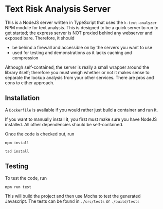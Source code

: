 # Text Risk Analysis Server

This is a NodeJS server written in TypeScript that uses the `k-text-analyzer` NPM module for text analysis. This is designed to be a quick server to run to get started; the express server is NOT proxied behind any webserver and exposed bare. Therefore, it should 

- be behind a firewall and accessible on by the servers you want to use
- used for testing and demonstrations as it lacks caching and compression

Although self-contained, the server is really a small wrapper around the library itself; therefore you must weigh whether or not it makes sense to separate the lookup analysis from your other services. There are pros and cons to either approach.

## Installation

A `Dockerfile` is available if you would rather just build a container and run it.

If you want to manually install it, you first must make sure you have NodeJS installed. All other dependencies should be self-contained.

Once the code is checked out, run

`npm install`

`tsd install`

## Testing

To test the code, run

`npm run test`

This will build the project and then use Mocha to test the generated Javascript. The tests can be found in `./src/tests` or `./build/tests`
